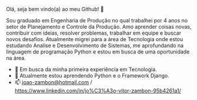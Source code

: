 Olá, seja bem vindo(a) ao meu Github! 👋

Sou graduado em Engenharia de Produção no qual trabalhei por 4 anos no setor de Planejamento e Controle da Produção.
Amo aprender coisas novas, contribuir com ideias, resolver problemas, trabalhar em equipe e buscar novos desafios. 
Atualmente migrei para a área de Tecnologia onde estou estudando Analise e Desenvolvimento de Sistemas, me aprofundando na linguagem de programação Python e estou em busca de uma oportunidade na área.
- 🔭 Em busca da minha primeira experiência em Tecnologia.
- 🌱 Atualmente estou aprendendo Python e o Framework Django.
- 📫 joao-zambon@hotmail.com  / https://www.linkedin.com/in/jo%C3%A3o-vitor-zambon-95b4261a1/
